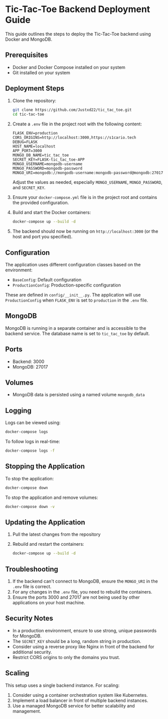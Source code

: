 # Tic-Tac-Toe Backend Deployment Guide

This guide outlines the steps to deploy the Tic-Tac-Toe backend using Docker and MongoDB.

## Prerequisites

- Docker and Docker Compose installed on your system
- Git installed on your system

## Deployment Steps

1. Clone the repository:

   ```sh
   git clone https://github.com/Justxd22/tic_tac_toe.git
   cd tic-tac-toe
   ```

2. Create a `.env` file in the project root with the following content:

   ```text
   FLASK_ENV=production
   CORS_ORIGINS=http://localhost:3000,https://s1cario.tech
   DEBUG=FLASK
   HOST_NAME=localhost
   APP_PORT=3000
   MONGO_DB_NAME=tic_tac_toe
   SECRET_KEY=FLASK-tic_tac_toe-APP
   MONGO_USERNAME=mongodb-username
   MONGO_PASSWORD=mongodb-password
   MONGO_URI=mongodb://mongodb-username:mongodb-password@mongodb:27017
   ```

   Adjust the values as needed, especially `MONGO_USERNAME`, `MONGO_PASSWORD`, and `SECRET_KEY`.

3. Ensure your `docker-compose.yml` file is in the project root and contains the provided configuration.

4. Build and start the Docker containers:

   ```sh
   docker-compose up --build -d
   ```

5. The backend should now be running on `http://localhost:3000` (or the host and port you specified).

## Configuration

The application uses different configuration classes based on the environment:

- `BaseConfig`: Default configuration
- `ProductionConfig`: Production-specific configuration

These are defined in `config/__init__.py`. The application will use `ProductionConfig` when `FLASK_ENV` is set to `production` in the `.env` file.

## MongoDB

MongoDB is running in a separate container and is accessible to the backend service. The database name is set to `tic_tac_toe` by default.

## Ports

- Backend: 3000
- MongoDB: 27017

## Volumes

- MongoDB data is persisted using a named volume `mongodb_data`

## Logging

Logs can be viewed using:

```sh
docker-compose logs
```

To follow logs in real-time:

```sh
docker-compose logs -f
```

## Stopping the Application

To stop the application:

```sh
docker-compose down
```

To stop the application and remove volumes:

```sh
docker-compose down -v
```

## Updating the Application

1. Pull the latest changes from the repository
2. Rebuild and restart the containers:

   ```sh
   docker-compose up --build -d
   ```

## Troubleshooting

1. If the backend can't connect to MongoDB, ensure the `MONGO_URI` in the `.env` file is correct.
2. For any changes in the `.env` file, you need to rebuild the containers.
3. Ensure the ports 3000 and 27017 are not being used by other applications on your host machine.

## Security Notes

- In a production environment, ensure to use strong, unique passwords for MongoDB.
- The `SECRET_KEY` should be a long, random string in production.
- Consider using a reverse proxy like Nginx in front of the backend for additional security.
- Restrict CORS origins to only the domains you trust.

## Scaling

This setup uses a single backend instance. For scaling:

1. Consider using a container orchestration system like Kubernetes.
2. Implement a load balancer in front of multiple backend instances.
3. Use a managed MongoDB service for better scalability and management.
